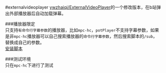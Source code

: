 #externalvideoplayer
[ywzhaiqi/ExternalVideoPlayer](https://github.com/ywzhaiqi/userChromeJS/tree/master/ExternalVideoPlayer)的一个修改版本，在b站弹出外部播放器后自动加载弹幕。

###播放器限定  
只支持`有命令行字幕参数`的播放器，比如`mpc-hc`，`potPlayer`不支持字幕参数，如果是非`mpc-hc`播放器可以自己搜索播放器的`命令行字幕参数`，然后搜索脚本的`/sub`，替换成自己的参数。  
[安装脚本](https://github.com/iMyon/UC/raw/master/externalvideoplayer.myon.uc.js)

###测试环境  
只在`mpc-hc`下进行了测试
